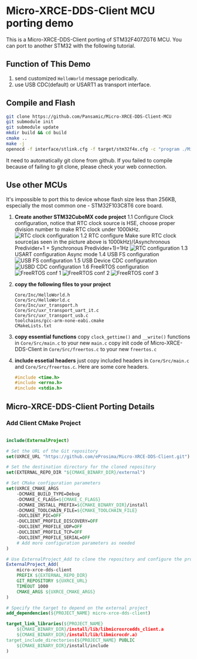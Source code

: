 # Micro-XRCE-DDS-Client MCU porting demo

This is a Micro-XRCE-DDS-Client porting of STM32F407ZGT6 MCU.
You can port to another STM32 with the following tutorial.

## Function of This Demo

1. send customized `HelloWorld` message periodically.
2. use USB CDC(default) or USART1 as transport interface.

## Compile and Flash

```bash
git clone https://github.com/Pansamic/Micro-XRCE-DDS-Client-MCU
git submodule init
git submodule update
mkdir build && cd build
cmake ..
make -j
openocd -f interface/stlink.cfg -f target/stm32f4x.cfg -c "program ./Micro-XRCE-DDS-Client-MCU.elf verify reset exit"
```

It need to automatically git clone from github. If you failed to compile because of failing to git clone, please check your web connection.

## Use other MCUs

It's impossible to port this to device whose flash size less than 256KB, especially the most common one - STM32F103C8T6 core board.

1. **Create another STM32CubeMX code project**
    1.1 Configure Clock configuration, notice that RTC clock source is HSE, choose proper division number to make RTC clock under 1000kHz.
    ![RTC clock configuration](docs/01.png)
    1.2 RTC configure
    Make sure RTC clock source(as seen in the picture above is 1000kHz)/(Asynchronous Predivider+1 + Synchronous Predivider+1)=1Hz
    ![RTC configuration](docs/02.png)
    1.3 USART configuration
    Async mode
    1.4 USB FS configuration
    ![USB FS configuration](docs/03.png)
    1.5 USB Device CDC configuration
    ![USBD CDC configuration](docs/04.png)
    1.6 FreeRTOS configuration
    ![FreeRTOS conf 1](docs/05.png)
    ![FreeRTOS conf 2](docs/06.png)
    ![FreeRTOS conf 3](docs/07.png)

2. **copy the following files to your project**
    ```
    Core/Inc/HelloWorld.h
    Core/Src/HelloWorld.c
    Core/Inc/uxr_transport.h
    Core/Src/uxr_transport_uart_it.c
    Core/Src/uxr_transport_usb.c
    toolchains/gcc-arm-none-eabi.cmake
    CMakeLists.txt
    ```
3. **copy essential functions**
    copy `clock_gettime()` and `__write()` functions in `Core/Src/main.c` to your new `main.c`
    copy init code of Micro-XRCE-DDS-Client in `Core/Src/freertos.c` to your new `freertos.c`

4. **include essetial headers**
    just copy included headers in `Core/Src/main.c` and `Core/Src/freertos.c`. Here are some core headers.
    ```c
    #include <time.h>
    #include <errno.h>
    #include <stdio.h>
    ```

## Micro-XRCE-DDS-Client Porting Details

### Add Client CMake Project

```cmake

include(ExternalProject)

# Set the URL of the Git repository
set(UXRCE_URL "https://github.com/eProsima/Micro-XRCE-DDS-Client.git")

# Set the destination directory for the cloned repository
set(EXTERNAL_REPO_DIR "${CMAKE_BINARY_DIR}/external")

# Set CMake configuration parameters
set(UXRCE_CMAKE_ARGS
    -DCMAKE_BUILD_TYPE=Debug
	-DCMAKE_C_FLAGS=${CMAKE_C_FLAGS}
    -DCMAKE_INSTALL_PREFIX=${CMAKE_BINARY_DIR}/install
	-DCMAKE_TOOLCHAIN_FILE=${CMAKE_TOOLCHAIN_FILE}
	-DUCLIENT_PIC=OFF
	-DUCLIENT_PROFILE_DISCOVERY=OFF
	-DUCLIENT_PROFILE_UDP=OFF
	-DUCLIENT_PROFILE_TCP=OFF
	-DUCLIENT_PROFILE_SERIAL=OFF
    # Add more configuration parameters as needed
)

# Use ExternalProject_Add to clone the repository and configure the project
ExternalProject_Add(
    micro-xrce-dds-client
    PREFIX ${EXTERNAL_REPO_DIR}
    GIT_REPOSITORY ${UXRCE_URL}
    TIMEOUT 1000
    CMAKE_ARGS ${UXRCE_CMAKE_ARGS}
)

# Specify the target to depend on the external project
add_dependencies(${PROJECT_NAME} micro-xrce-dds-client)

target_link_libraries(${PROJECT_NAME}
	${CMAKE_BINARY_DIR}/install/lib/libmicroxrcedds_client.a
	${CMAKE_BINARY_DIR}/install/lib/libmicrocdr.a)
target_include_directories(${PROJECT_NAME} PUBLIC
	${CMAKE_BINARY_DIR}/install/include
)
```